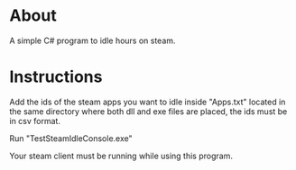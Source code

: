 # About
A simple C# program to idle hours on steam.

# Instructions
Add the ids of the steam apps you want to idle inside "Apps.txt" located in the same directory where both dll and exe files are placed, the ids must be in csv format.

Run "TestSteamIdleConsole.exe"

Your steam client must be running while using this program.
